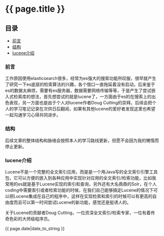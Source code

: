 <!-- lang: html -->

# {{ page.title }}

## 目录
+ [前言](#partI)
+ [结构](#partII)
+ [lucene介绍](#partII)


### 前言
工作原因使用elasticsearch很多，经常为es强大的搜索功能所叹服，很早就产生了研究一下es底层的检索算法的兴趣，各个借口一直拖延着没有启动，后来鉴于es的数据太麻烦，需要有es服务器，数据需要网络传输等等，于是产生了尝试嵌入式检索库的想法，首先想尝试的就是lucene了，一方面由于es的在搜索上的出色表现，另一方面也是由于个人对lucene作者Doug Cutting的崇拜。后续会把个人的学习笔记记录在次供日后翻阅，如果有其他lucene的爱好者发现这里也希望一起沟通学习心得共同进步。

### 结构
后续文章的整体结构和脉络会按照本人的学习路线更新，但愿不会因为我的懒惰而停止更新。

### lucene介绍
Lucene不是一个完整的全文索引应用，而是是一个用Java写的全文索引引擎工具包，它可以方便的嵌入到各种应用中实现针对应用的全文索引/检索功能，比如我常用的es就是基于Lucene实现的索引和查询，另外还有大名鼎鼎的Solr，在个人coding中需要索引或者检索功能的时候，在我们自己能够搞定Lucene的情况下可以把Lucene集成在自己的程序中，这样在实现检索和索引的时候可以有更高的自由度而且可以第一时间尝试Lucene的新功能，感觉还是挺诱人的。

关于Lucene的贡献者Doug Cutting，一位资深全文索引/检索专家，一位有着传奇色彩的大师级程序员。

{{ page.date|date_to_string }}
